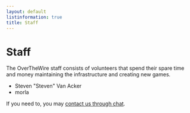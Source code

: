 ```yaml
---
layout: default
listinformation: true
title: Staff
---
```


Staff
=====

The OverTheWire staff consists of volunteers that spend their spare time and
money maintaining the infrastructure and creating new games. 

- Steven "Steven" Van Acker
- morla

If you need to, you may [contact us through chat].

[contact us through chat]: information/chat.html
